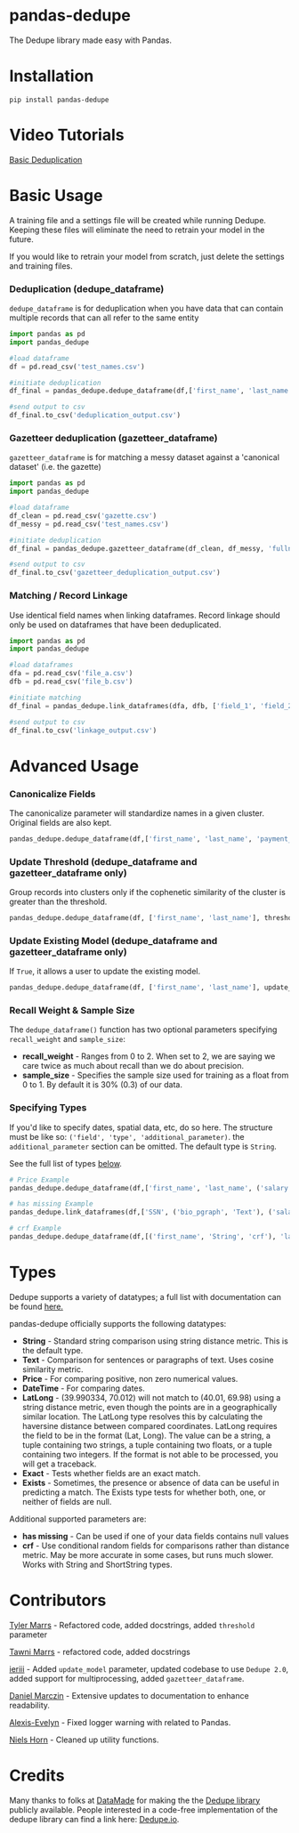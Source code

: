 # pandas-dedupe

The Dedupe library made easy with Pandas.

# Installation

```
pip install pandas-dedupe
```

# Video Tutorials

[Basic Deduplication](https://www.youtube.com/watch?v=lCFEzRaqoJA)

# Basic Usage

A training file and a settings file will be created while running Dedupe.
Keeping these files will eliminate the need to retrain your model in the future.

If you would like to retrain your model from scratch, just delete the settings and training files.

### Deduplication (dedupe_dataframe)
`dedupe_dataframe` is for deduplication when you have data that can contain multiple records that can all refer to the same entity

```python
import pandas as pd
import pandas_dedupe

#load dataframe
df = pd.read_csv('test_names.csv')

#initiate deduplication
df_final = pandas_dedupe.dedupe_dataframe(df,['first_name', 'last_name', 'middle_initial'])

#send output to csv
df_final.to_csv('deduplication_output.csv')
```

### Gazetteer deduplication (gazetteer_dataframe)
`gazetteer_dataframe` is for matching a messy dataset against a 'canonical dataset' (i.e. the gazette)

```python
import pandas as pd
import pandas_dedupe

#load dataframe
df_clean = pd.read_csv('gazette.csv')
df_messy = pd.read_csv('test_names.csv')

#initiate deduplication
df_final = pandas_dedupe.gazetteer_dataframe(df_clean, df_messy, 'fullname', canonicalize=True)

#send output to csv
df_final.to_csv('gazetteer_deduplication_output.csv')
```


### Matching / Record Linkage

Use identical field names when linking dataframes.
Record linkage should only be used on dataframes that have been deduplicated.

```python
import pandas as pd
import pandas_dedupe

#load dataframes
dfa = pd.read_csv('file_a.csv')
dfb = pd.read_csv('file_b.csv')

#initiate matching
df_final = pandas_dedupe.link_dataframes(dfa, dfb, ['field_1', 'field_2', 'field_3', 'field_4'])

#send output to csv
df_final.to_csv('linkage_output.csv')
```

# Advanced Usage

### Canonicalize Fields

The canonicalize parameter will standardize names in a given cluster. Original fields are also kept.

```python
pandas_dedupe.dedupe_dataframe(df,['first_name', 'last_name', 'payment_type'], canonicalize=True)
```

### Update Threshold (dedupe_dataframe and gazetteer_dataframe only)

Group records into clusters only if the cophenetic similarity of the cluster is greater than
the threshold.

```python
pandas_dedupe.dedupe_dataframe(df, ['first_name', 'last_name'], threshold=.7)
```

### Update Existing Model (dedupe_dataframe and gazetteer_dataframe only)

If `True`, it allows a user to update the existing model.

```python
pandas_dedupe.dedupe_dataframe(df, ['first_name', 'last_name'], update_model=True)
```

### Recall Weight & Sample Size

The `dedupe_dataframe()` function has two optional parameters specifying `recall_weight` and `sample_size`:

- **recall_weight** - Ranges from 0 to 2. When set to 2, we are saying we care twice as much
  about recall than we do about precision.
- **sample_size** - Specifies the sample size used for training as a float from 0 to 1.
  By default it is 30% (0.3) of our data.

### Specifying Types

If you'd like to specify dates, spatial data, etc, do so here. The structure must be like so:
`('field', 'type', 'additional_parameter)`. the `additional_parameter` section can be omitted.
The default type is `String`.

See the full list of types [below](#Types).

```python
# Price Example
pandas_dedupe.dedupe_dataframe(df,['first_name', 'last_name', ('salary', 'Price')])

# has missing Example
pandas_dedupe.link_dataframes(df,['SSN', ('bio_pgraph', 'Text'), ('salary', 'Price', 'has missing')])

# crf Example
pandas_dedupe.dedupe_dataframe(df,[('first_name', 'String', 'crf'), 'last_name', (m_initial, 'Exact')])
```

# Types

Dedupe supports a variety of datatypes; a full list with documentation can be found [here.](https://docs.dedupe.io/en/latest/Variable-definition.html#)

pandas-dedupe officially supports the following datatypes:

- **String** - Standard string comparison using string distance metric. This is the default type.
- **Text** - Comparison for sentences or paragraphs of text. Uses cosine similarity metric.
- **Price** - For comparing positive, non zero numerical values.
- **DateTime** - For comparing dates.
- **LatLong** - (39.990334, 70.012) will not match to (40.01, 69.98) using a string distance
  metric, even though the points are in a geographically similar location. The LatLong type resolves
  this by calculating the haversine distance between compared coordinates. LatLong requires
  the field to be in the format (Lat, Long). The value can be a string, a tuple containing two
  strings, a tuple containing two floats, or a tuple containing two integers. If the format
  is not able to be processed, you will get a traceback.
- **Exact** - Tests whether fields are an exact match.
- **Exists** - Sometimes, the presence or absence of data can be useful in predicting a match.
  The Exists type tests for whether both, one, or neither of fields are null.

Additional supported parameters are:

- **has missing** - Can be used if one of your data fields contains null values
- **crf** - Use conditional random fields for comparisons rather than distance metric. May be more
  accurate in some cases, but runs much slower. Works with String and ShortString types.

# Contributors

[Tyler Marrs](http://tylermarrs.com/) - Refactored code, added docstrings, added `threshold` parameter

[Tawni Marrs](https://github.com/tawnimarrs) - refactored code, added docstrings

[ieriii](https://github.com/ieriii) - Added `update_model` parameter, updated codebase to use `Dedupe 2.0`, added support for multiprocessing, added `gazetteer_dataframe`.

[Daniel Marczin](https://github.com/dim5) - Extensive updates to documentation to enhance readability.

[Alexis-Evelyn](https://github.com/alexis-evelyn) - Fixed logger warning with related to Pandas.

[Niels Horn](https://github.com/nilq) - Cleaned up utility functions.

# Credits

Many thanks to folks at [DataMade](https://datamade.us/) for making the the [Dedupe library](https://github.com/dedupeio/dedupe) publicly available. People interested in a code-free implementation of the dedupe library can find a link here: [Dedupe.io](https://dedupe.io/pricing/).
